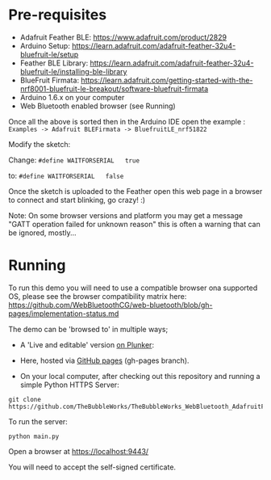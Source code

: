 # Pre-requisites

- Adafruit Feather BLE: https://www.adafruit.com/product/2829
- Arduino Setup:        https://learn.adafruit.com/adafruit-feather-32u4-bluefruit-le/setup
- Feather BLE Library:  https://learn.adafruit.com/adafruit-feather-32u4-bluefruit-le/installing-ble-library
- BlueFruit Firmata:    https://learn.adafruit.com/getting-started-with-the-nrf8001-bluefruit-le-breakout/software-bluefruit-firmata
- Arduino 1.6.x on your computer
- Web Bluetooth enabled browser  (see Running)
 

Once all the above is sorted then in the Arduino IDE open the example :  
`Examples -> Adafruit BLEFirmata -> BluefruitLE_nrf51822`

Modify the sketch:

Change:
`#define WAITFORSERIAL   true`

to: 
`#define WAITFORSERIAL   false`

Once the sketch is uploaded to the Feather open this web page in a browser to connect and start blinking, go crazy! :)

Note: On some browser versions and platform you may get a message "GATT operation failed for unknown reason" this is often a warning that can be ignored, mostly...


# Running

To run this demo you will need to use a compatible browser ona supported OS, please see the browser
compatibility matrix here: https://github.com/WebBluetoothCG/web-bluetooth/blob/gh-pages/implementation-status.md


 The demo can be 'browsed to' in multiple ways;

* A 'Live and editable' version [on Plunker](https://embed.plnkr.co/nd5uBt/):		

* Here, hosted via [GitHub pages](https://www.thebubbleworks.com/TheBubbleWorks_WebBluetooth_AdafruitFeather_Blink_Simple/) (gh-pages branch).

* On your local computer, after checking out this repository and running a simple Python HTTPS Server:
```
git clone https://github.com/TheBubbleWorks/TheBubbleWorks_WebBluetooth_AdafruitFeather_Blink_Simple
```

To run the server:

```
python main.py 
```

Open a browser at [https://localhost:9443/](https://localhost:9443/)

You will need to accept the self-signed certificate.


